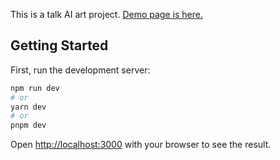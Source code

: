 This is a talk AI art project. [Demo page is here.](https://aiome-satoshikawabata1.vercel.app/talk)

## Getting Started

First, run the development server:

```bash
npm run dev
# or
yarn dev
# or
pnpm dev
```

Open [http://localhost:3000](http://localhost:3000) with your browser to see the result.
